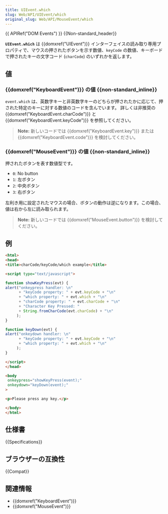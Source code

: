 ```yaml
---
title: UIEvent.which
slug: Web/API/UIEvent/which
original_slug: Web/API/MouseEvent/which
---
```


{{ APIRef("DOM Events") }} {{Non-standard_header}}

**`UIEvent.which`** は {{domxref("UIEvent")}} インターフェイスの読み取り専用プロパティで、マウスの押されたボタンを示す数値、`keyCode` の数値、キーボードで押されたキーの文字コード (`charCode`) のいずれかを返します。

## 値

### {{domxref("KeyboardEvent")}} の値 {{non-standard_inline}}

`event.which` は、英数字キーと非英数字キーのどちらが押されたかに応じて、押された特定のキーに対する数値のコードを含んでいます。
詳しくは非推奨の {{domxref("KeyboardEvent.charCode")}} と {{domxref("KeyboardEvent.keyCode")}} を参照してください。

> **Note:** 新しいコードでは {{domxref("KeyboardEvent.key")}} または {{domxref("KeyboardEvent.code")}} を検討してください。

### {{domxref("MouseEvent")}} の値 {{non-standard_inline}}

押されたボタンを表す数値型です。

- `0`: No button
- `1`: 左ボタン
- `2`: 中央ボタン
- `3`: 右ボタン

左利き用に設定されたマウスの場合、ボタンの動作は逆になります。この場合、値は右から左に読み取られます。

> **Note:** 新しいコードでは {{domxref("MouseEvent.button")}} を検討してください。

## 例

```html
<html>
<head>
<title>charCode/keyCode/which example</title>

<script type="text/javascript">

function showKeyPress(evt) {
alert("onkeypress handler: \n"
      + "keyCode property: " + evt.keyCode + "\n"
      + "which property: " + evt.which + "\n"
      + "charCode property: " + evt.charCode + "\n"
      + "Character Key Pressed: "
      + String.fromCharCode(evt.charCode) + "\n"
     );
}

function keyDown(evt) {
alert("onkeydown handler: \n"
      + "keyCode property: " + evt.keyCode + "\n"
      + "which property: " + evt.which + "\n"
     );
}

</script>
</head>

<body
 onkeypress="showKeyPress(event);"
 onkeydown="keyDown(event);"
>

<p>Please press any key.</p>

</body>
</html>
```

## 仕様書

{{Specifications}}

## ブラウザーの互換性

{{Compat}}

## 関連情報

- {{domxref("KeyboardEvent")}}
- {{domxref("MouseEvent")}}
